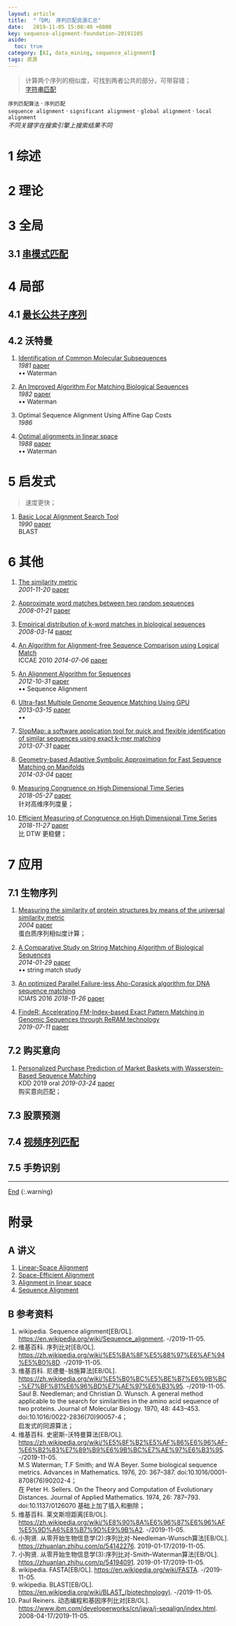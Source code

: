 ```yaml
---
layout: article
title:  "「DM」 序列匹配资源汇总"
date:   2019-11-05 15:08:40 +0800
key: sequence-alignment-foundation-20191105
aside:
  toc: true
category: [AI, data_mining, sequence_alignment]
tags: 资源
---
```

<span id='head'></span>  
>计算两个序列的相似度，可找到两者公共的部分，可带容错；   
[字符串匹配](/software/algorithms/string/2019/10/29/pattern-match-foundation.html)

<!--more-->

`序列匹配算法` · `序列匹配`     
`sequence alignment` · `significant alignment` · `global alignment` · `local alignment`   
*不同关键字在搜索引擎上搜索结果不同*     


# 1 综述

# 2 理论

# 3 全局

## 3.1 [串模式匹配](/software/algorithms/string/2019/10/29/pattern-match-foundation.html#11-模式匹配)

# 4 局部

## 4.1 [最长公共子序列](/software/algorithms/string/2019/10/29/pattern-match-foundation.html#12-最长公共子序列)

## 4.2 沃特曼

1. [Identification of Common Molecular Subsequences](https://dornsife.usc.edu/assets/sites/516/docs/papers/msw_papers/msw-042.pdf)      
*1981* [paper](https://dornsife.usc.edu/assets/sites/516/docs/papers/msw_papers/msw-042.pdf)     
$\bullet \bullet$ Waterman    

1. [An Improved Algorithm For Matching Biological Sequences](http://www.genome.ist.i.kyoto-u.ac.jp/~aln_user/archive/JMB82.pdf)      
*1982* [paper](http://www.genome.ist.i.kyoto-u.ac.jp/~aln_user/archive/JMB82.pdf)     
$\bullet \bullet$ Waterman    

1. Optimal Sequence Alignment Using Affine Gap Costs     
*1986*     

1. [Optimal alignments in linear space](https://pdfs.semanticscholar.org/a882/afa232d945a14bb71f79f9ed27adde16c1a6.pdf)     
*1988* [paper](https://pdfs.semanticscholar.org/a882/afa232d945a14bb71f79f9ed27adde16c1a6.pdf)      
$\bullet \bullet$ Waterman    

# 5 启发式
>速度更快；     

1. [Basic Local Alignment Search Tool](http://www.gersteinlab.org/courses/452/09-spring/pdf/Altschul.pdf)     
*1990* [paper](http://www.gersteinlab.org/courses/452/09-spring/pdf/Altschul.pdf)     
BLAST     

# 6 其他

1. [The similarity metric](http://cn.arxiv.org/abs/cs/0111054)    
*2001-11-20* [paper](https://arxiv.org/abs/cs/0111054)     

1. [Approximate word matches between two random sequences](http://cn.arxiv.org/abs/0801.3145)    
*2008-01-21* [paper](https://arxiv.org/abs/0801.3145)    

1. [Empirical distribution of k-word matches in biological sequences](http://cn.arxiv.org/abs/0803.2085)   
*2008-03-14* [paper](https://arxiv.org/abs/0803.2085)   

1. [An Algorithm for Alignment-free Sequence Comparison using Logical Match](http://cn.arxiv.org/abs/1407.2237)    
ICCAE 2010 *2014-07-06* [paper](https://arxiv.org/abs/1407.2237)    

1. [An Alignment Algorithm for Sequences](http://cn.arxiv.org/abs/1210.8398)     
*2012-10-31* [paper](https://arxiv.org/abs/1210.8398)    
$\bullet \bullet$ Sequence Alignment    


1. [Ultra-fast Multiple Genome Sequence Matching Using GPU](http://cn.arxiv.org/abs/1303.3692)    
*2013-03-15* [paper](https://arxiv.org/abs/1303.3692)     
$\bullet \bullet$    

1. [SlopMap: a software application tool for quick and flexible identification of similar sequences using exact k-mer matching](http://cn.arxiv.org/abs/1307.8407)     
*2013-07-31* [paper](https://arxiv.org/abs/1307.8407)    

1. [Geometry-based Adaptive Symbolic Approximation for Fast Sequence Matching on Manifolds](http://cn.arxiv.org/abs/1403.0820)    
*2014-03-04* [paper](https://arxiv.org/abs/1403.0820)     

1. [Measuring Congruence on High Dimensional Time Series](http://cn.arxiv.org/abs/1805.10697)    
*2018-05-27* [paper](https://arxiv.org/abs/1805.10697)    
针对高维序列度量；    

1. [Efficient Measuring of Congruence on High Dimensional Time Series](http://cn.arxiv.org/abs/1811.11856)    
*2018-11-27* [paper](https://arxiv.org/abs/1811.11856)    
比 DTW 更稳健；    


# 7 应用

## 7.1 生物序列

1. [Measuring the similarity of protein structures by means of the universal similarity metric](https://pdfs.semanticscholar.org/5edd/204c9c3ecb4513ec3de44ef0a51795b1d870.pdf?_ga=2.197400687.1153843306.1572339852-129004075.1557370518)    
*2004* [paper](https://pdfs.semanticscholar.org/5edd/204c9c3ecb4513ec3de44ef0a51795b1d870.pdf?_ga=2.197400687.1153843306.1572339852-129004075.1557370518)    
蛋白质序列相似度计算；   


1. [A Comparative Study on String Matching Algorithm of Biological Sequences](http://cn.arxiv.org/abs/1401.7416)     
*2014-01-29* [paper](https://arxiv.org/abs/1401.7416)     
$\bullet \bullet$ string match study    

1. [An optimized Parallel Failure-less Aho-Corasick algorithm for DNA sequence matching](http://cn.arxiv.org/abs/1811.10498)    
ICIAfS 2016 *2018-11-26* [paper](https://arxiv.org/abs/1811.10498)    


1. [FindeR: Accelerating FM-Index-based Exact Pattern Matching in Genomic Sequences through ReRAM technology](http://cn.arxiv.org/abs/1907.04965)    
*2019-07-11* [paper](https://arxiv.org/abs/1907.04965)    

## 7.2 购买意向

1. [Personalized Purchase Prediction of Market Baskets with Wasserstein-Based Sequence Matching](http://cn.arxiv.org/abs/1905.13131)    
KDD 2019 oral *2019-03-24* [paper](https://arxiv.org/abs/1905.13131)    
购买意向匹配；    



## 7.3 股票预测

## 7.4 [视频序列匹配](/ai/video/video_retrieval/2019/06/21/foundation.html#35-相似度度量)     

## 7.5 手势识别


-------------------  
[End](#head)
{:.warning}  

# 附录
## A 讲义
1. [Linear-Space Alignment](https://web.stanford.edu/class/cs262/presentations/lecture3.pdf)     
1. [Space-Efficient Alignment](https://www.cs.cmu.edu/~ckingsf/bioinfo-lectures/linspace.pdf)      
1. [Alignment in linear space](https://www.cs.colostate.edu/~asa/courses/cs548/fall11/pdfs/alignment3)     
1. [Sequence Alignment](http://math.mit.edu/classes/18.417/Slides/alignment.pdf)     

## B 参考资料
1. wikipedia. Sequence alignment[EB/OL]. <https://en.wikipedia.org/wiki/Sequence_alignment>. -/2019-11-05.     
1. 维基百科. 序列比对[EB/OL]. <https://zh.wikipedia.org/wiki/%E5%BA%8F%E5%88%97%E6%AF%94%E5%B0%8D>. -/2019-11-05.     
1. 维基百科. 尼德曼-翁施算法[EB/OL]. <https://zh.wikipedia.org/wiki/%E5%B0%BC%E5%BE%B7%E6%9B%BC-%E7%BF%81%E6%96%BD%E7%AE%97%E6%B3%95>. -/2019-11-05.     
Saul B. Needleman; and Christian D. Wunsch. A general method applicable to the search for similarities in the amino acid sequence of two proteins. Journal of Molecular Biology. 1970, 48: 443–453. doi:10.1016/0022-2836(70)90057-4；    
启发式的同源算法；    
1. 维基百科. 史密斯-沃特曼算法[EB/OL]. <https://zh.wikipedia.org/wiki/%E5%8F%B2%E5%AF%86%E6%96%AF-%E6%B2%83%E7%89%B9%E6%9B%BC%E7%AE%97%E6%B3%95>. -/2019-11-05.     
M.S Waterman; T.F Smith; and W.A Beyer. Some biological sequence metrics. Advances in Mathematics. 1976, 20: 367–387. doi:10.1016/0001-8708(76)90202-4；     
在 Peter H. Sellers. On the Theory and Computation of Evolutionary Distances. Journal of Applied Mathematics. 1974, 26: 787–793. doi:10.1137/0126070 基础上加了插入和删除；    
1. 维基百科. 莱文斯坦距离[EB/OL]. <https://zh.wikipedia.org/wiki/%E8%90%8A%E6%96%87%E6%96%AF%E5%9D%A6%E8%B7%9D%E9%9B%A2>. -/2019-11-05.     
1. 小狗贤. 从零开始生物信息学(2):序列比对-Needleman-Wunsch算法[EB/OL]. <https://zhuanlan.zhihu.com/p/54142276>. 2019-01-17/2019-11-05.   
1. 小狗贤. 从零开始生物信息学(3):序列比对-Smith–Waterman算法[EB/OL]. <https://zhuanlan.zhihu.com/p/54194091>. 2019-01-17/2019-11-05.   
1. wikipedia. FASTA[EB/OL]. <https://en.wikipedia.org/wiki/FASTA>. -/2019-11-05.     
1. wikipedia. BLAST[EB/OL]. <https://en.wikipedia.org/wiki/BLAST_(biotechnology)>. -/2019-11-05.     
1. Paul Reiners. 动态编程和基因序列比对[EB/OL]. <https://www.ibm.com/developerworks/cn/java/j-seqalign/index.html>. 2008-04-17/2019-11-05.   
